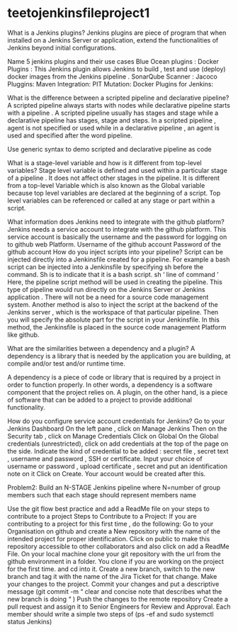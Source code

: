 # teetojenkinsfileproject1

What is a Jenkins plugins?
Jenkins plugins are piece of  program that when installed on  a Jenkins Server or application, extend the functionalities of Jenkins beyond  initial configurations. 


 Name 5 jenkins plugins and their use cases
Blue Ocean plugins :
Docker Plugins :  This Jenkins plugin allows Jenkins to build , test and use (deploy)  docker images from the Jenkins pipeline .
SonarQube Scanner : 
Jacoco Pluggins:
Maven Integration:
PIT Mutation:
Docker Plugins for Jenkins:

What is the difference between a scripted pipeline and declarative pipeline?
A scripted pipeline always starts with nodes while declarative pipeline starts with a pipeline .
A scripted pipeline usually has stages and stage while a declarative pipeline has stages, stage and steps. 
In a scripted pipeline , agent is not specified or  used while in a declarative pipeline , an agent is used and specified after the word pipeline.

 Use generic syntax to demo scripted and declarative pipeline as code

What is a stage-level variable and how is it different from top-level variables?
Stage level variable is defined and used within a particular stage of a pipeline . It does not affect other stages in the pipeline. It is different from a top-level
Variable which is also known as the Global variable because top level variables are declared at the beginning of a script. Top level variables can be referenced or called at any stage or part within a script. 

What information does Jenkins need to integrate with the github platform?
Jenkins needs a service account to integrate with the github platform. This service account is basically the username and the password for logging on to github web Platform.
Username of the github account 
Password of the github account
How do you inject scripts into your pipeline?
Script can be injected directly into a Jenkinsfile created for a pipeline. For example a bash script can be injected into a Jenkinsfile by specifying  sh  before the command. Sh is to indicate that it is a bash script.
sh ‘ line of command  ’
Here, the pipeline script method will be used in creating the pipeline. This type of pipeline would run directly on the Jenkins Server or Jenkins application . There will not be a need for a source code management system. 
Another method is also to inject the script at the backend of the Jenkins server , which is the workspace of that particular pipeline. Then you will specify the absolute part for the script in your Jenkinsfile. In this method, the Jenkinsfile is placed  in the source code management Platform like github.

What are the similarities between a dependency and a plugin?
 A dependency is a library that is needed by the application you are building, at compile and/or test and/or runtime time.

A dependency is a piece of code or library that is required by a project in order to function properly. In other words, a dependency is a software component that the project relies on.
A plugin, on the other hand, is a piece of software that can be added to a project to provide additional functionality.

How do you configure service account credentials for Jenkins?
Go to your Jenkins Dashboard 
On the left pane , click on Manage Jenkins
Then on the Security tab , click on Manage Credentials
Click on Global
On the Global credentials (unrestricted), click on add credentials at the top of the page on the side.
Indicate the kind of credential to be added : secret file , secret text , username and password , SSH or certificate.
Input your choice of  username or password , upload certificate , secret and put an identification note on it
Click on Create. Your account would be created after this.

Problem2:
Build an N-STAGE Jenkins pipeline where N=number of group members such that each stage should represent members name

Use the git flow best practice and add a ReadMe file on your steps to contribute to a project
Steps to Contribute to a Project:
If you are contributing to a project for this first time , do the following: 
Go to your Organisation on github and create a New repository with the name of the intended project for proper identification.
Click on public to make this repository accessible to other collaborators and also click on add a ReadMe File.
On your local machine clone your git repository with the url from the github environment in a folder. You clone if you are working on the project for the first time. and cd into it.
Create a new branch, switch to the new branch and tag it with the name of the Jira Ticket for that change.
 Make your changes to the project.
Commit your changes and put a descriptive message (git commit -m “ clear and concise note that describes what the new branch is doing “ ) 
Push the changes to the remote repository 
Create a pull request and assign it to Senior Engineers for Review and Approval.
Each member should write a simple two steps of (ps -ef and sudo systemctl status Jenkins)
